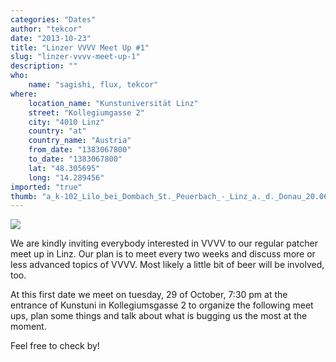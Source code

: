 ```yaml
---
categories: "Dates"
author: "tekcor"
date: "2013-10-23"
title: "Linzer VVVV Meet Up #1"
slug: "linzer-vvvv-meet-up-1"
description: ""
who: 
    name: "sagishi, flux, tekcor"
where: 
    location_name: "Kunstuniversität Linz"
    street: "Kollegiumgasse 2"
    city: "4010 Linz"
    country: "at"
    country_name: "Austria"
    from_date: "1383067800"
    to_date: "1383067800"
    lat: "48.305695"
    long: "14.289456"
imported: "true"
thumb: "a_k-102_Lilo_bei_Dombach_St._Peuerbach_-_Linz_a._d._Donau_20.06.1986_ET_22.jpg"
---
```



![](a_k-102_Lilo_bei_Dombach_St._Peuerbach_-_Linz_a._d._Donau_20.06.1986_ET_22.jpg) 

We are kindly inviting everybody interested in VVVV to our regular patcher meet up in Linz. Our plan is to meet every two weeks and discuss more or less advanced topics of VVVV. Most likely a little bit of beer will be involved, too.

At this first date we meet on tuesday, 29 of October, 7:30 pm at the entrance of Kunstuni in Kollegiumsgasse 2 to organize the following meet ups, plan some things and talk about what is bugging us the most at the moment.

Feel free to check by!
